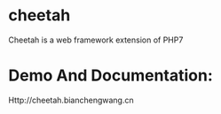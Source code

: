 # cheetah
Cheetah is a web framework extension of PHP7
# Demo And Documentation:
Http://cheetah.bianchengwang.cn

